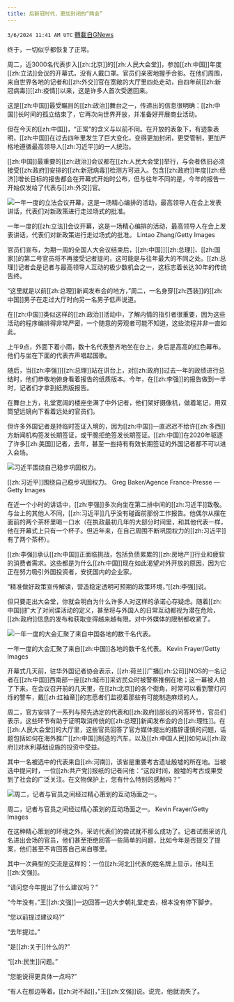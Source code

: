 ```yaml
---
title: 后新冠时代，更加封闭的“两会”
---
```

`3/6/2024 11:41 AM UTC` [轉載自GNews](https://gnews.org/articles/2369100)

终于，一切似乎都恢复了正常。

周二，近3000名代表步入[[zh:北京]]的[[zh:人民大会堂]]，参加[[zh:中国]]年度[[zh:立法]]会议的开幕式，没有人戴口罩。官员们亲密地握手合影。在他们周围，来自世界各地的记者和[[zh:外交]]官在宽敞的大厅里四处走动，自四年前[[zh:新冠病毒]][[zh:疫情]]以来，这是许多人首次受邀回来。

这是[[zh:中国]]最受瞩目的[[zh:政治]]舞台之一，传递出的信息很明确：[[zh:中国]]长时间的孤立结束了，它再次向世界开放，并准备好开展商业活动。

但在今天的[[zh:中国]]，“正常”的含义与以前不同。在开放的表象下，有迹象表明，[[zh:中国]]在过去四年里发生了巨大变化，变得更加封闭，更受管制，更加严格地遵循最高领导人[[zh:习近平]]的一人统治。

[[zh:中国]]最重要的[[zh:政治]]会议都在[[zh:人民大会堂]]举行，与会者依旧必须接受[[zh:政府]]安排的[[zh:新冠病毒]]检测方可进入。包含[[zh:政府]]年度[[zh:经济]]增长目标的报告都会在开幕式开始时公布，但与往年不同的是，今年的报告一开始仅发给了代表与[[zh:外交]]官。

![一年一度的立法会议开幕，这是一场精心编排的活动，最高领导人在会上发表讲话，代表们对新政策进行走过场式的批准。](https://static01.nyt.com/images/2024/03/05/multimedia/05china-scene-05-fgpb/05china-scene-05-fgpb-master1050.jpg "一年一度的立法会议开幕，这是一场精心编排的活动，最高领导人在会上发表讲话，代表们对新政策进行走过场式的批准。")

一年一度的[[zh:立法]]会议开幕，这是一场精心编排的活动，最高领导人在会上发表讲话，代表们对新政策进行走过场式的批准。 Lintao Zhang/Getty Images

官员们宣布，为期一周的全国人大会议结束后，[[zh:中国]][[zh:总理]]、[[zh:国家]]的第二号官员将不再接受记者提问，这可能是与往年最大的不同之处。[[zh:总理]]记者会是记者与最高领导人互动的极少数机会之一，这标志着长达30年的传统告终。

“这里就是以前[[zh:总理]]新闻发布会的地方，”周二，一名身穿[[zh:西装]]的[[zh:中国]]男子在走过大厅时向另一名男子低声说道。

在[[zh:中国]]类似这样的[[zh:政治]]活动中，了解内情的指引者很重要，因为这些活动的程序编排得非常严密，一个随意的旁观者可能不知道，这些流程并非一直如此。

上午9点，外面下着小雨，数十名代表整齐地坐在台上，身后是高高的红色幕布。他们与坐在下面的代表齐声唱起国歌。

随后，当[[zh:李强]][[zh:总理]]站在讲台上，对[[zh:政府]]过去一年的政绩进行总结时，他们恭敬地俯身看着报告的纸质版本。今年，在[[zh:李强]]的报告做到一半时，记者们才拿到纸质版报告。

在舞台上方，礼堂宽阔的楼座坐满了中外记者，他们架好摄像机，做着笔记，用双筒望远镜向下看着远处的官员们。

但许多外国记者是持临时签证入境的，因为[[zh:中国]]一直迟迟不给许[[zh:多西]]方新闻机构签发长期签证，或干脆拒绝签发长期签证。[[zh:中国]]在2020年驱逐了许多[[zh:美国]]记者，去年，甚至一些持有有效长期签证的外国记者都不可以进入会场。

![习近平围绕自己稳步巩固权力。](https://static01.nyt.com/images/2024/03/05/multimedia/05china-scene-04-fgpb/05china-scene-04-fgpb-master1050.jpg "习近平围绕自己稳步巩固权力。")

[[zh:习近平]]围绕自己稳步巩固权力。 Greg Baker/Agence France-Presse — Getty Images

在近一个小时的讲话中，[[zh:李强]]多次向坐在第二排中间的[[zh:习近平]]致敬。与台上的其他人不同，[[zh:习近平]]几乎没有碰面前那份工作报告。他偶尔从摆在面前的两个茶杯里喝一口水（在执政最初几年的大部分时间里，和其他代表一样，他在开幕式上只有一个杯子。但近年来，在自己周围不断巩固权力的[[zh:习近平]]有了两个茶杯）。

[[zh:李强]]承认[[zh:中国]]正面临挑战，包括负债累累的[[zh:房地产]]行业和疲软的消费者需求。这些都是为什么[[zh:中国]]现在如此渴望对外开放的原因，因为它正在努力吸引外国投资者，安抚国内的企业家。

“精准做好政策宣传解读，营造稳定透明可预期的政策环境，”[[zh:李强]]说。

但只要走出大会堂，你就会明白为什么许多人对这样的承诺心存疑虑。随着[[zh:中国]]扩大了对间谍活动的定义，甚至将与外国人的日常互动都视为潜在危险，[[zh:政府]]信息的发布和获取变得越来越有限。对中外媒体的限制都收紧了。

![一年一度的大会汇聚了来自中国各地的数千名代表。](https://static01.nyt.com/images/2024/03/05/multimedia/05china-scene-03-fgpb/05china-scene-03-fgpb-master1050.jpg "一年一度的大会汇聚了来自中国各地的数千名代表。")

一年一度的大会汇聚了来自[[zh:中国]]各地的数千名代表。 Kevin Frayer/Getty Images

开幕式几天前，驻华外国记者协会表示，[[zh:荷兰]]广播[[zh:公司]]NOS的一名记者在[[zh:中国]]西南部一座[[zh:城市]]采访民众时被警察推倒在地；这一幕被人拍了下来。在会议召开前的几天里，在[[zh:北京]]的各个街角，时常可以看到警灯闪烁的警车，戴[[zh:红袖章]]的志愿者们监视着那些有可能制造麻烦的人。

周二，官方安排了一系列与预先选定的代表和[[zh:政府]]部长的问答环节，官员们表示，这些环节有助于证明取消传统的[[zh:总理]]新闻发布会的合[[zh:理性]]。在[[zh:人民大会堂]]的大厅里，这些官员回答了官方媒体提出的措辞谨慎的问题，话题包括如何在海外推广[[zh:中国]]制造的汽车，以及[[zh:中国人民]]如何从[[zh:政府]]对水利基础设施的投资中受益。

其中一名被选中的代表来自[[zh:河南]]，该省是重要考古遗址殷墟的所在地。当被选中提问时，一位[[zh:共产党]]报纸的记者问他：“这段时间，殷墟的考古成果受到了社会的广泛关注。在文物保护上，您有什么特别的感触吗？”

![周二，记者与官员之间经过精心策划的互动场面之一。](https://static01.nyt.com/images/2024/03/05/multimedia/05china-scene-ftwq/05china-scene-ftwq-master1050.jpg "周二，记者与官员之间经过精心策划的互动场面之一。")

周二，记者与官员之间经过精心策划的互动场面之一。 Kevin Frayer/Getty Images

在这种精心策划的环境之外，采访代表们的尝试就不那么成功了。记者试图采访几名进出会场的官员，他们甚至拒绝回答一些简单的问题，比如今年是否提交了提案，他们甚至不肯回答自己来自哪里。

其中一次典型的交流是这样的：一位[[zh:河北]]代表的姓名牌上显示，他叫王[[zh:文强]]。

“请问您今年提出了什么建议吗？”

“今年没有，”王[[zh:文强]]一边回答一边大步朝礼堂走去，根本没有停下脚步。

“您以前提过建议吗?”

“去年提过。”

“是[[zh:关于]]什么的?”

“[[zh:民生]]问题。”

“您能说得更具体一点吗?”

“有人在那边等着。[[zh:对不起]]，”王[[zh:文强]]说。说完，他就消失了。
